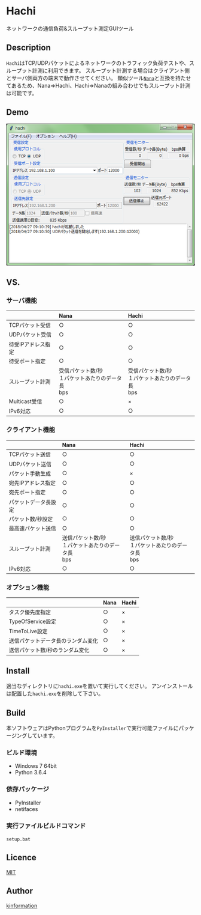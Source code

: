 Hachi
====

ネットワークの通信負荷&スループット測定GUIツール

## Description

`Hachi`はTCP/UDPパケットによるネットワークのトラフィック負荷テストや、スループット計測に利用できます。
スループット計測する場合はクライアント側とサーバ側両方の端末で動作させてください。
類似ツール[`Nana`](https://www.vector.co.jp/soft/winnt/net/se168678.html)と互換を持たせてあるため、Nana=>Hachi、Hachi=>Nanaの組み合わせでもスループット計測は可能です。

## Demo

![画面キャプチャ](capture.png)

## VS.

### サーバ機能

||Nana|Hachi|
|:--|:--|:--|
|TCPパケット受信|○|○|
|UDPパケット受信|○|○|
|待受IPアドレス指定|○|○|
|待受ポート指定|○|○|
|スループット計測|受信パケット数/秒<br>１パケットあたりのデータ長<br>bps|受信パケット数/秒<br>１パケットあたりのデータ長<br>bps|
|Multicast受信|○|×|
|IPv6対応|○|○|

### クライアント機能

||Nana|Hachi|
|:--|:--|:--|
|TCPパケット送信|○|○|
|UDPパケット送信|○|○|
|パケット手動生成|○|×|
|宛先IPアドレス指定|○|○|
|宛先ポート指定|○|○|
|パケットデータ長設定|○|○|
|パケット数/秒設定|○|○|
|最高速パケット送信|○|○|
|スループット計測|送信パケット数/秒<br>１パケットあたりのデータ長<br>bps|送信パケット数/秒<br>１パケットあたりのデータ長<br>bps|
|IPv6対応|○|○|

### オプション機能

||Nana|Hachi|
|:--|:--|:--|
|タスク優先度指定|○|×|
|TypeOfService設定|○|×|
|TimeToLive設定|○|×|
|送信パケットデータ長のランダム変化|○|×|
|送信パケット数/秒のランダム変化|○|×|

## Install

適当なディレクトリに`hachi.exe`を置いて実行してください。
アンインストールは配置した`hachi.exe`を削除して下さい。

## Build

本ソフトウェアはPythonプログラムを`PyInstaller`で実行可能ファイルにパッケージングしています。

### ビルド環境

* Windows 7 64bit
* Python 3.6.4

### 依存パッケージ

* PyInstaller
* netifaces

### 実行ファイルビルドコマンド

```
setup.bat
```

## Licence

[MIT](https://github.com/kinformation/hachi/blob/master/LICENSE.txt)

## Author

[kinformation](https://github.com/kinformation)
